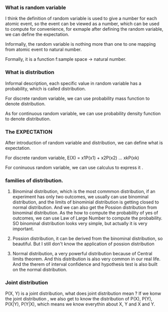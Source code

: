 ### What is random variable

I think the definition of random variable is used to give a number for each atomic event, so  the event can be viewed as a number, which can be used to compute for convenience, for exmaple after defining the random variable, we can define the expectation. 

Informally, the random variable is nothing more than one to one  mapping from atomic event to natural number.

Formally, it is a function  f:sample space -> natural number. 

### What is distribution

Informal description, each specific value in random variable has a probability, which is called distribution.

For discrete random  variable,  we can use probability mass function to denote distribution.

As for continuous random variable, we can use probability density function to denote distribution.


### The EXPECTATION
After introduction of random variable and distribution, we can define what is expectation.

For discrete random variable, E(X) = x1P(x1) + x2P(x2) ... xkP(xk)

For coninuous random variable, we can use calculus to express it . 

### families of distribution.

1. Binominal distribution, which is the most commmon distribution, if an experiment has only two outcomes, we usually can use binominal distribution, and the limits of binominial distribution is getting closed to normal distribution. And we can also get the Possion distribution from binominal distribution. As the how to compute the probability of yes of outcomes, we can use Law of Large Number to compute the probability. SO binominal distribution looks very simple, but actually it is very important.

2. Possion distribution,  it can be derived from the binominal distribution, so beautiful. But I still don't know the application of possion distribution

3. Normal distribution, a very powerful distribution because of Central limits theorem. And this distribution is also very common in our real life. And the therem of interval confidence and hypothesis test is also built on the normal distribution. 



### Joint distribution 

P(X, Y) is a joint distribution, what does joint distribution mean ? If we konw the joint distribution  , we also get to know the distribution of P(X), P(Y), P(X|Y), P(Y|X), which means we know everythin about X, Y and X and Y. 


